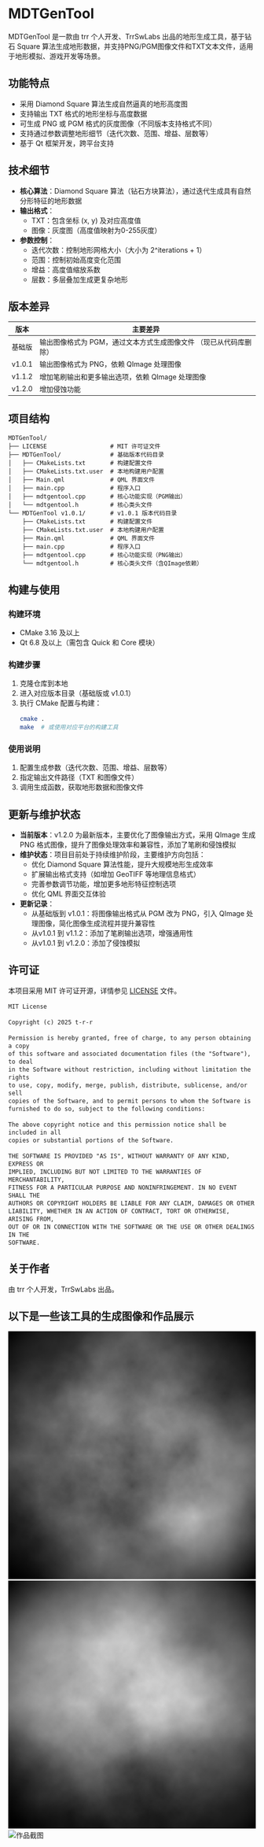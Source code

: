 # MDTGenTool

MDTGenTool 是一款由 trr 个人开发、TrrSwLabs 出品的地形生成工具，基于钻石 Square 算法生成地形数据，并支持PNG/PGM图像文件和TXT文本文件，适用于地形模拟、游戏开发等场景。

## 功能特点

- 采用 Diamond Square 算法生成自然逼真的地形高度图
- 支持输出 TXT 格式的地形坐标与高度数据
- 可生成 PNG 或 PGM 格式的灰度图像（不同版本支持格式不同）
- 支持通过参数调整地形细节（迭代次数、范围、增益、层数等）
- 基于 Qt 框架开发，跨平台支持

## 技术细节

- **核心算法**：Diamond Square 算法（钻石方块算法），通过迭代生成具有自然分形特征的地形数据
- **输出格式**：
  - TXT：包含坐标 (x, y) 及对应高度值
  - 图像：灰度图（高度值映射为0-255灰度）
- **参数控制**：
  - 迭代次数：控制地形网格大小（大小为 2^iterations + 1）
  - 范围：控制初始高度变化范围
  - 增益：高度值缩放系数
  - 层数：多层叠加生成更复杂地形

## 版本差异

| 版本 | 主要差异 |
|------|----------|
| 基础版 | 输出图像格式为 PGM，通过文本方式生成图像文件 （现已从代码库删除）|
| v1.0.1 | 输出图像格式为 PNG，依赖 QImage 处理图像 |
| v1.1.2 | 增加笔刷输出和更多输出选项，依赖 QImage 处理图像 |
| v1.2.0 | 增加侵蚀功能 |

## 项目结构

```
MDTGenTool/
├── LICENSE                  # MIT 许可证文件
├── MDTGenTool/              # 基础版本代码目录
│   ├── CMakeLists.txt       # 构建配置文件
│   ├── CMakeLists.txt.user  # 本地构建用户配置
│   ├── Main.qml             # QML 界面文件
│   ├── main.cpp             # 程序入口
│   ├── mdtgentool.cpp       # 核心功能实现（PGM输出）
│   └── mdtgentool.h         # 核心类头文件
└── MDTGenTool v1.0.1/       # v1.0.1 版本代码目录
    ├── CMakeLists.txt       # 构建配置文件
    ├── CMakeLists.txt.user  # 本地构建用户配置
    ├── Main.qml             # QML 界面文件
    ├── main.cpp             # 程序入口
    ├── mdtgentool.cpp       # 核心功能实现（PNG输出）
    └── mdtgentool.h         # 核心类头文件（含QImage依赖）
```

## 构建与使用

### 构建环境
- CMake 3.16 及以上
- Qt 6.8 及以上（需包含 Quick 和 Core 模块）

### 构建步骤
1. 克隆仓库到本地
2. 进入对应版本目录（基础版或 v1.0.1）
3. 执行 CMake 配置与构建：
   ```bash
   cmake .
   make  # 或使用对应平台的构建工具
   ```

### 使用说明
1. 配置生成参数（迭代次数、范围、增益、层数等）
2. 指定输出文件路径（TXT 和图像文件）
3. 调用生成函数，获取地形数据和图像文件

## 更新与维护状态

- **当前版本**：v1.2.0 为最新版本，主要优化了图像输出方式，采用 QImage 生成 PNG 格式图像，提升了图像处理效率和兼容性，添加了笔刷和侵蚀模拟
- **维护状态**：项目目前处于持续维护阶段，主要维护方向包括：
  - 优化 Diamond Square 算法性能，提升大规模地形生成效率
  - 扩展输出格式支持（如增加 GeoTIFF 等地理信息格式）
  - 完善参数调节功能，增加更多地形特征控制选项
  - 优化 QML 界面交互体验
- **更新记录**：
  - 从基础版到 v1.0.1：将图像输出格式从 PGM 改为 PNG，引入 QImage 处理图像，简化图像生成流程并提升兼容性
  - 从v1.0.1 到 v1.1.2：添加了笔刷输出选项，增强通用性
  - 从v1.0.1 到 v1.2.0：添加了侵蚀模拟

## 许可证

本项目采用 MIT 许可证开源，详情参见 [LICENSE](LICENSE) 文件。

```
MIT License

Copyright (c) 2025 t-r-r

Permission is hereby granted, free of charge, to any person obtaining a copy
of this software and associated documentation files (the "Software"), to deal
in the Software without restriction, including without limitation the rights
to use, copy, modify, merge, publish, distribute, sublicense, and/or sell
copies of the Software, and to permit persons to whom the Software is
furnished to do so, subject to the following conditions:

The above copyright notice and this permission notice shall be included in all
copies or substantial portions of the Software.

THE SOFTWARE IS PROVIDED "AS IS", WITHOUT WARRANTY OF ANY KIND, EXPRESS OR
IMPLIED, INCLUDING BUT NOT LIMITED TO THE WARRANTIES OF MERCHANTABILITY,
FITNESS FOR A PARTICULAR PURPOSE AND NONINFRINGEMENT. IN NO EVENT SHALL THE
AUTHORS OR COPYRIGHT HOLDERS BE LIABLE FOR ANY CLAIM, DAMAGES OR OTHER
LIABILITY, WHETHER IN AN ACTION OF CONTRACT, TORT OR OTHERWISE, ARISING FROM,
OUT OF OR IN CONNECTION WITH THE SOFTWARE OR THE USE OR OTHER DEALINGS IN THE
SOFTWARE.
```

## 关于作者

由 trr 个人开发，TrrSwLabs 出品。


## 以下是一些该工具的生成图像和作品展示
![生成图像 1](terrain-brush.png "生成图像 1")
![生成图像 2](terrain-brush1.png "生成图像 2")
![作品截图](2025-07-23_21.03.13.png "作品截图")
